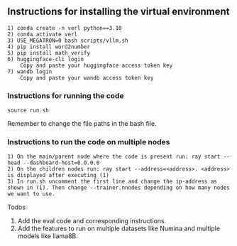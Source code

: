 
## Instructions for installing the virtual environment

```
1) conda create -n verl python==3.10
2) conda activate verl
3) USE_MEGATRON=0 bash scripts/vllm.sh
4) pip install word2number
5) pip install math_verify
6) huggingface-cli login
    Copy and paste your huggingface access token key
7) wandb login
    Copy and paste your wandb access token key
```

### Instructions for running the code

```
source run.sh
```
Remember to change the file paths in the bash file.

### Instructions to run the code on multiple nodes

```
1) On the main/parent node where the code is present run: ray start --head --dashboard-host=0.0.0.0
2) On the children nodes run: ray start --address=<address>. <address> is displayed after executing (1)
3) In run.sh uncomment the first line and change the ip-address as shown in (1). Then change --trainer.nnodes depending on how many nodes we want to use.
```
Todos
1) Add the eval code and corresponding instructions.
2) Add the features to run on multiple datasets like Numina and multiple models like llama8B.
